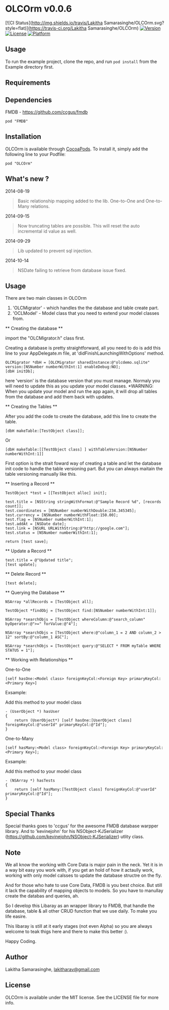 # OLCOrm v0.0.6

[![CI Status](http://img.shields.io/travis/Lakitha Samarasinghe/OLCOrm.svg?style=flat)](https://travis-ci.org/Lakitha Samarasinghe/OLCOrm)
[![Version](https://img.shields.io/cocoapods/v/OLCOrm.svg?style=flat)](http://cocoadocs.org/docsets/OLCOrm)
[![License](https://img.shields.io/cocoapods/l/OLCOrm.svg?style=flat)](http://cocoadocs.org/docsets/OLCOrm)
[![Platform](https://img.shields.io/cocoapods/p/OLCOrm.svg?style=flat)](http://cocoadocs.org/docsets/OLCOrm)

## Usage

To run the example project, clone the repo, and run `pod install` from the Example directory first.

## Requirements

## Dependencies

FMDB - https://github.com/ccgus/fmdb

    pod "FMDB"

## Installation

OLCOrm is available through [CocoaPods](http://cocoapods.org). To install
it, simply add the following line to your Podfile:

    pod "OLCOrm"
    
## What's new ?

2014-08-19

> Basic relationship mapping added to the lib. One-to-One and One-to-Many relations.

2014-09-15

> Now truncating tables are possible. This will reset the auto incremental id value as well.

2014-09-29

> Lib updated to prevent sql injection.

2014-10-14

> NSDate failing to retrieve from database issue fixed.

## Usage

There are two main classes in OLCOrm

1. 'OLCMigrator' - which handles the the database and table create part.
2. 'OCLModel' - Model class that you need to extend your model classes from.

** Creating the database **

import the "OLCMigrator.h" class first.

Creating a database is pretty straightforward, all you need to do is add this line to your AppDelegate.m file, at 'didFinishLaunchingWithOptions' method.

    OLCMigrator *dbH = [OLCMigrator sharedInstance:@"olcdemo.sqlite" version:[NSNumber numberWithInt:1] enableDebug:NO];
    [dbH initDb];
    
here 'version' is the database version that you must manage. Normaly you will need to update this as you update your model classes. *WARNING: When you update your model and run the app again, it will drop all tables from the database and add them back with updates.
    
** Creating the Tables **

After you add the code to create the database, add this line to create the table.

    [dbH makeTable:[TestObject class]];
    
Or

    [dbH makeTable:[[TestObject class] ] withTableVersion:[NSNumber numberWithInt:1]]
    
First option is the strait foward way of creating a table and let the database init code to handle the table versioning part. But you can always maitain the table versioning manually like this.

** Inserting a Record **

    TestObject *test = [[TestObject alloc] init];
    
    test.title = [NSString stringWithFormat:@"Sample Record %d", [records count]];
    test.coordinates = [NSNumber numberWithDouble:234.345345];
    test.currency = [NSNumber numberWithFloat:150.00];
    test.flag = [NSNumber numberWithInt:1];
    test.addAt = [NSDate date];
    test.link = [NSURL URLWithString:@"http://google.com"];
    test.status = [NSNumber numberWithInt:1];
    
    return [test save];
    
** Update a Record **

    test.title = @"Updated title";
    [test update];
    
** Delete Record **

    [test delete];
    
** Querying the Database **

    NSArray *allRecords = [TestObject all];
    
    TestObject *findObj = [TestObject find:[NSNumber numberWithInt:1]];
    
    NSArray *searchObjs = [TestObject whereColumn:@"search_column" byOperator:@">=" forValue:@"4"];
    
    NSArray *searchObjs = [TestObject where:@"column_1 = 2 AND column_2 > 12" sortBy:@"column_1 ASC"];
    
    NSArray *searchObjs = [TestObject query:@"SELECT * FROM myTable WHERE STATUS = 1"];
    
** Working with Relationships **

One-to-One

    [self hasOne:<Model class> foreignKeyCol:<Foreign Key> primaryKeyCol:<Primary Key>]
    
Exsample:

Add this method to your model class
    
    - (UserObject *) hasUser
    {
        return (UserObject*) [self hasOne:[UserObject class] foreignKeyCol:@"userId" primaryKeyCol:@"Id"];
    }
    
One-to-Many

    [self hasMany:<Model class> foreignKeyCol:<Foreign Key> primaryKeyCol:<Primary Key>];
    
Exsample:

Add this method to your model class
    
    - (NSArray *) hasTests
    {
        return [self hasMany:[TestObject class] foreignKeyCol:@"userId" primaryKeyCol:@"Id"];
    }

## Special Thanks

Special thanks goes to 'ccgus' for the awesome FMDB database warpper library. And to 'kevinejohn' for his NSObject-KJSerializer (https://github.com/kevinejohn/NSObject-KJSerializer) utlity class.

## Note

We all know the working with Core Data is major pain in the neck. Yet it is in a way bit easy you work with, if you get an hold of how it actaully work, working with only model calsses to update the database structre on the fly.

And for those who hate to use Core Data, FMDB is you best choice. But still it lack the capability of mapping objects to models. So you  have to manullay create the databas and queries, ah.

So I develop this Libaray as an wrapper library to FMDB, that handle the database, table & all other CRUD function that we use daily. To make you life easire.

This libaray is still at it early stages (not even Alpha) so you are always welcome to teak thigs here and there to make this better :).
                       
Happy Coding.

## Author

Lakitha Samarasinghe, lakitharav@gmail.com

## License

OLCOrm is available under the MIT license. See the LICENSE file for more info.

